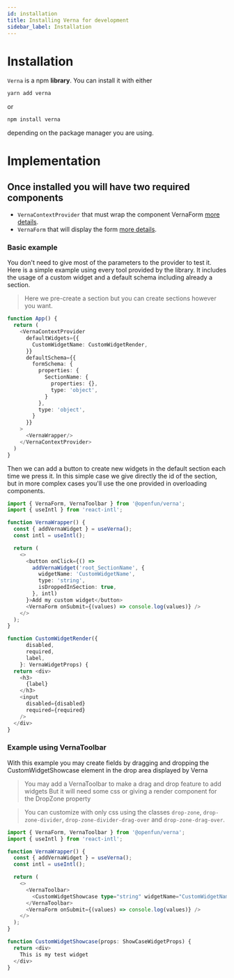 ```yaml
---
id: installation
title: Installing Verna for development
sidebar_label: Installation
---
```


# Installation
`Verna` is a npm **library**.
You can install it with either
```bash
yarn add verna
```
or
```bash
npm install verna
```
depending on the package manager you are using.

# Implementation

## Once installed you will have two required components

- `VernaContextProvider` that must wrap the component VernaForm [more details](./details.md#VernaContextProvider).
- `VernaForm` that will display the form [more details](./details.md#VernaForm).

### Basic example

You don't need to give most of the parameters to the provider to test it.
Here is a simple example using every tool provided by the library.
It includes the usage of a custom widget and a default schema including already a section.

> Here we pre-create a section but you can create sections however you want.

```typescript jsx
function App() {
  return (
    <VernaContextProvider
      defaultWidgets={{
        CustomWidgetName: CustomWidgetRender,
      }}
      defaultSchema={{
        formSchema: {
          properties: {
            SectionName: {
              properties: {},
              type: 'object',
            }
          },
          type: 'object',
        }
      }}
    >
      <VernaWrapper/>
    </VernaContextProvider>
  )
}
```

Then we can add a button to create new widgets in the default section each time we press it.
In this simple case we give directly the id of the section, but in more complex cases you'll use the one provided in overloading components.

```typescript jsx
import { VernaForm, VernaToolbar } from '@openfun/verna';
import { useIntl } from 'react-intl';

function VernaWrapper() {
  const { addVernaWidget } = useVerna();
  const intl = useIntl();

  return (
    <>
      <button onClick={() =>
        addVernaWidget('root_SectionName', {
          widgetName: 'CustomWidgetName',
          type: 'string',
          isDroppedInSection: true,
        }, intl)
      }>Add my custom widget</button>
      <VernaForm onSubmit={(values) => console.log(values)} />
    </>
  );
}
```

```typescript jsx
function CustomWidgetRender({
      disabled,
      required,
      label,
    }: VernaWidgetProps) {
  return <div>
    <h3>
      {label}
    </h3>
    <input
      disabled={disabled}
      required={required}
    />
  </div>
}
```


### Example using VernaToolbar

With this example you may create fields by dragging and dropping the CustomWidgetShowcase
element in the drop area displayed by Verna

> You may add a VernaToolbar to make a drag and drop feature to add widgets
> But it will need some css or giving a render component for the DropZone property

> You can customize with only css using the classes `drop-zone`, `drop-zone-divider`, `drop-zone-divider-drag-over` and `drop-zone-drag-over`. 

```typescript jsx
import { VernaForm, VernaToolbar } from '@openfun/verna';
import { useIntl } from 'react-intl';

function VernaWrapper() {
  const { addVernaWidget } = useVerna();
  const intl = useIntl();

  return (
    <>
      <VernaToolbar>
        <CustomWidgetShowcase type="string" widgetName="CustomWidgetName"/>
      </VernaToolbar>
      <VernaForm onSubmit={(values) => console.log(values)} />
    </>
  );
}
```

```typescript jsx
function CustomWidgetShowcase(props: ShowCaseWidgetProps) {
  return <div>
    This is my test widget
  </div>
}
```
